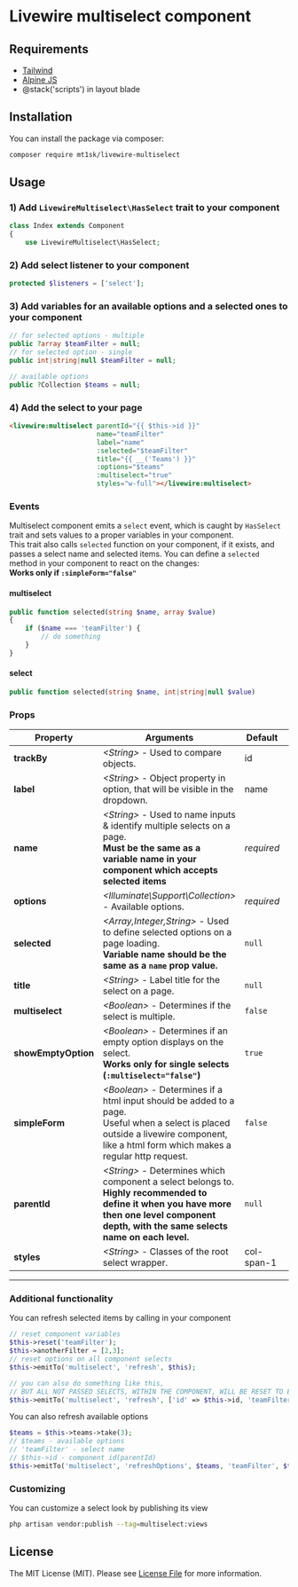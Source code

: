 # Livewire multiselect component

## Requirements
- [Tailwind](https://tailwindcss.com/)
- [Alpine JS](https://github.com/alpinejs/alpine)
- @stack('scripts') in layout blade

## Installation

You can install the package via composer:

```bash
composer require mt1sk/livewire-multiselect
```
## Usage

### 1) Add ```LivewireMultiselect\HasSelect``` trait to your component

```php
class Index extends Component
{
    use LivewireMultiselect\HasSelect;
```

### 2) Add select listener to your component
```php
protected $listeners = ['select'];
```

### 3) Add variables for an available options and a selected ones to your component
```php
// for selected options - multiple
public ?array $teamFilter = null;
// for selected option - single
public int|string|null $teamFilter = null;

// available options
public ?Collection $teams = null;
```

### 4) Add the select to your page
```html
<livewire:multiselect parentId="{{ $this->id }}"
                      name="teamFilter"
                      label="name"
                      :selected="$teamFilter"
                      title="{{ __('Teams') }}"
                      :options="$teams"
                      :multiselect="true"
                      styles="w-full"></livewire:multiselect>
 ```

### Events
Multiselect component emits a ```select``` event, which is caught by ```HasSelect``` trait and sets values to a proper variables in your component.<br/>
This trait also calls ```selected``` function on your component, if it exists, and passes a select name and selected items. You can define a ```selected``` method in your component to react on the changes:
<br/>**Works only if ```:simpleForm="false"```**
#### multiselect
```php
public function selected(string $name, array $value)
{
    if ($name === 'teamFilter') {
        // do something
    }
}
```
#### select
```php
public function selected(string $name, int|string|null $value)
```

### Props
| Property            | Arguments                                                                                                                                                                                           | Default     | Example                          |
|---------------------|-----------------------------------------------------------------------------------------------------------------------------------------------------------------------------------------------------|-------------|----------------------------------|
| **trackBy**         | *\<String\>* - Used to compare objects.                                                                                                                                                             | id          | ```trackBy="id"```               |
| **label**           | *\<String\>* - Object property in option, that will be visible in the dropdown.                                                                                                                     | name        | ```label="name"```               |  
| **name**            | *\<String\>* - Used to name inputs & identify multiple selects on a page.<br/>**Must be the same as a variable name in your component which accepts selected items**<br/>                           | *required*  | ```name="teamFilter"```          |
| **options**         | *\<Illuminate\Support\Collection\>* - Available options.                                                                                                                                            | *required*  | ```:options="$teams"```          |
| **selected**        | *\<Array,Integer,String\>* - Used to define selected options on a page loading.<br/>**Variable name should be the same as a ```name``` prop value.**                                                | ```null```  | ```:selected="$teamFilter"```    |
| **title**           | *\<String\>* - Label title for the select on a page.                                                                                                                                                | ```null```  | ```title="Teams"```              |  
| **multiselect**     | *\<Boolean\>* - Determines if the select is multiple.                                                                                                                                               | ```false``` | ```:multiselect="true"```        |  
| **showEmptyOption** | *\<Boolean\>* - Determines if an empty option displays on the select.<br/>**Works only for single selects (```:multiselect="false"```)**                                                            | ```true```  | ```:showEmptyOption="false"```   |  
| **simpleForm**      | *\<Boolean\>* - Determines if a html input should be added to a page. <br/>Useful when a select is placed outside a livewire component, like a html form which makes a regular http request.        | ```false``` | ```:simpleForm="true"```         |  
| **parentId**        | *\<String\>* - Determines which component a select belongs to.<br/>**Highly recommended to define it when you have more then one level component depth, with the same selects name on each level.** | ```null```  | ```parentId="{{ $this->id }}"``` |  
| **styles**          | *\<String\>* - Classes of the root select wrapper.                                                                                                                                                  | col-span-1  | ```styles="w-full"```            |  

---

### Additional functionality
You can refresh selected items by calling in your component 
```php
// reset component variables
$this->reset('teamFilter');
$this->anotherFilter = [2,3];
// reset options on all component selects
$this->emitTo('multiselect', 'refresh', $this);

// you can also do something like this,
// BUT ALL NOT PASSED SELECTS, WITHIN THE COMPONENT, WILL BE RESET TO EMPTY.
$this->emitTo('multiselect', 'refresh', ['id' => $this->id, 'teamFilter' => [2]]);
```
You can also refresh available options 
```php
$teams = $this->teams->take(3);
// $teams - available options
// 'teamFilter' - select name
// $this->id - component id(parentId)
$this->emitTo('multiselect', 'refreshOptions', $teams, 'teamFilter', $this->id);
```

### Customizing
You can customize a select look by publishing its view
```bash
php artisan vendor:publish --tag=multiselect:views
```

## License

The MIT License (MIT). Please see [License File](LICENSE.md) for more information.